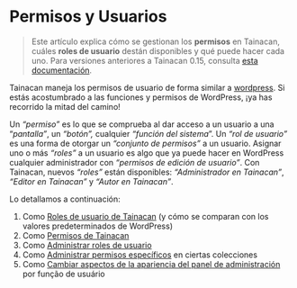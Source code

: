 # Permisos y Usuarios

> Este artículo explica cómo se gestionan los **permisos** en Tainacan, cuáles **roles de usuario** destán disponibles y qué puede hacer cada uno. Para versiones anteriores a Tainacan 0.15, consulta [esta documentación](/es-mx/users).

Tainacan maneja los permisos de usuario de forma similar a [wordpress](https://codex.wordpress.org/es:Roles_y_Capacidades). Si estás acostumbrado a las funciones y permisos de WordPress, ¡ya has recorrido la mitad del camino!

Un _“permiso”_ es lo que se comprueba al dar acceso a un usuario a una “_pantalla”_, un _“botón”,_ cualquier _“función del sistema_”. Un _“rol de usuario”_ es una forma de otorgar un _“conjunto de permisos”_ a un usuario. Asignar uno o más _“roles”_ a un usuario es algo que ya puede hacer en WordPress cualquier administrador con _“permisos de edición de usuario”_. Con Tainacan, nuevos _“roles”_ están disponibles: _“Administrador en Tainacan”_, _“Editor en Tainacan”_ y _“Autor en Tainacan”_.

Lo detallamos a continuación:

1. Como [Roles de usuario de Tainacan](/es-mx/tainacan-roles.md) (y cómo se comparan con los valores predeterminados de WordPress)
2. Como [Permisos de Tainacan](/es-mx/capabilities.md)
3. Como [Administrar roles de usuario](/es-mx/manage-user-roles.md)
4. Como [Administrar permisos específicos](/es-mx/manage-specific-capabilities.md) en ciertas colecciones
5. Como [Cambiar aspectos de la apariencia del panel de administración](/es-mx/admin-appearance.md) por função de usuário
